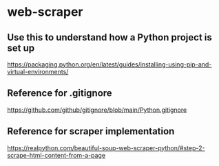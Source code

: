 # web-scraper
## Use this to understand how a Python project is set up
https://packaging.python.org/en/latest/guides/installing-using-pip-and-virtual-environments/

## Reference for .gitignore
https://github.com/github/gitignore/blob/main/Python.gitignore

## Reference for scraper implementation
https://realpython.com/beautiful-soup-web-scraper-python/#step-2-scrape-html-content-from-a-page